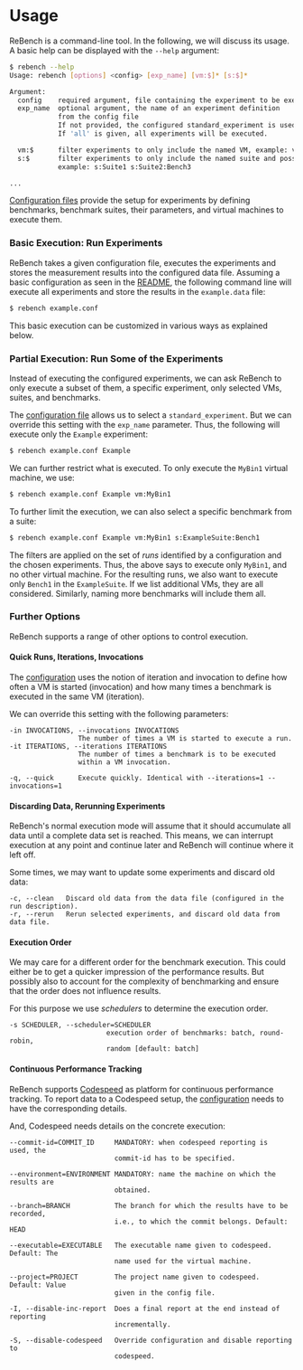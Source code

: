 # Usage

ReBench is a command-line tool. In the following, we will discuss its usage.
A basic help can be displayed with the `--help` argument:

```bash
$ rebench --help
Usage: rebench [options] <config> [exp_name] [vm:$]* [s:$]*

Argument:
  config    required argument, file containing the experiment to be executed
  exp_name  optional argument, the name of an experiment definition
            from the config file
            If not provided, the configured standard_experiment is used.
            If 'all' is given, all experiments will be executed.

  vm:$      filter experiments to only include the named VM, example: vm:VM1 vm:VM3
  s:$       filter experiments to only include the named suite and possibly benchmark
            example: s:Suite1 s:Suite2:Bench3

...
```

[Configuration files](configuration.md) provide the setup for experiments by
defining benchmarks, benchmark suites, their parameters, and virtual machines
to execute them.

### Basic Execution: Run Experiments

ReBench takes a given configuration file, executes the experiments and stores
the measurement results into the configured data file. Assuming a basic
configuration as seen in the [README](README.md#install), the following command
line will execute all experiments and store the results in the `example.data`
file:

```bash
$ rebench example.conf
```

This basic execution can be customized in various ways as explained below.

### Partial Execution: Run Some of the Experiments

Instead of executing the configured experiments, we can ask ReBench to only
execute a subset of them, a specific experiment, only selected VMs, suites, and
benchmarks.

The [configuration file](configuration.md) allows us to select a
`standard_experiment`. But we can override this setting with the `exp_name`
parameter. Thus, the following will execute only the `Example` experiment:

```bash
$ rebench example.conf Example
```

We can further restrict what is executed.
To only execute the `MyBin1` virtual machine, we use:

```bash
$ rebench example.conf Example vm:MyBin1
```

To further limit the execution, we can also select a specific benchmark from a
suite:

```bash
$ rebench example.conf Example vm:MyBin1 s:ExampleSuite:Bench1
```

The filters are applied on the set of *runs* identified by a configuration and
the chosen experiments. Thus, the above says to execute only `MyBin1`, and no
other virtual machine. For the resulting runs, we also want to execute only
`Bench1` in the `ExampleSuite`. If we list additional VMs, they are all
considered. Similarly, naming more benchmarks will include them all.

### Further Options

ReBench supports a range of other options to control execution.

#### Quick Runs, Iterations, Invocations

The [configuration](configuration.md#invocation) uses the notion of iteration
and invocation to define how often a VM is started (invocation) and how many
times a benchmark is executed in the same VM (iteration).

We can override this setting with the following parameters:

```text
-in INVOCATIONS, --invocations INVOCATIONS
                 The number of times a VM is started to execute a run.
-it ITERATIONS, --iterations ITERATIONS
                 The number of times a benchmark is to be executed
                 within a VM invocation.

-q, --quick      Execute quickly. Identical with --iterations=1 --invocations=1
```

#### Discarding Data, Rerunning Experiments

ReBench's normal execution mode will assume that it should accumulate all data
until a complete data set is reached.
This means, we can interrupt execution at any point and continue later and
ReBench will continue where it left off.

Some times, we may want to update some experiments and discard old data:

```text
-c, --clean   Discard old data from the data file (configured in the run description).
-r, --rerun   Rerun selected experiments, and discard old data from data file.
```

#### Execution Order

We may care for a different order for the benchmark execution.
This could either be to get a quicker impression of the performance results.
But possibly also to account for the complexity of benchmarking and ensure
that the order does not influence results. 

For this purpose we use *schedulers* to determine the execution order.

```text
-s SCHEDULER, --scheduler=SCHEDULER
                        execution order of benchmarks: batch, round-robin,
                        random [default: batch]
```

#### Continuous Performance Tracking

ReBench supports [Codespeed][1] as platform for continuous performance
tracking. To report data to a Codespeed setup, the [configuration](configuration.md#codespeed)
needs to have the corresponding details.

And, Codespeed needs details on the concrete execution:

```text
--commit-id=COMMIT_ID     MANDATORY: when codespeed reporting is  used, the
                          commit-id has to be specified.

--environment=ENVIRONMENT MANDATORY: name the machine on which the results are
                          obtained.

--branch=BRANCH           The branch for which the results have to be recorded,
                          i.e., to which the commit belongs. Default: HEAD

--executable=EXECUTABLE   The executable name given to codespeed. Default: The
                          name used for the virtual machine.

--project=PROJECT         The project name given to codespeed. Default: Value
                          given in the config file.

-I, --disable-inc-report  Does a final report at the end instead of reporting
                          incrementally.

-S, --disable-codespeed   Override configuration and disable reporting to
                          codespeed.
```

[1]: https://github.com/tobami/codespeed/
